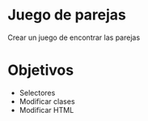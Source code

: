 # Juego de parejas
Crear un juego de encontrar las parejas

# Objetivos
- Selectores
- Modificar clases
- Modificar HTML
